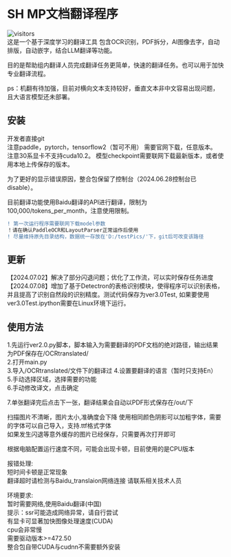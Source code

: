 # SH MP文档翻译程序
![visitors](https://visitor-badge.glitch.me/badge?page_id=jtl1207.comic-translation&left_text=访%20%20问)  
这是一个基于深度学习的翻译工具
包含OCR识别，PDF拆分，AI图像去字，自动排版，自动嵌字，结合LLM翻译等功能。

目的是帮助组内翻译人员完成翻译任务更简单，快速的翻译任务。也可以用于加快专业翻译流程。

ps：机翻有待加强，目前对横向文本支持较好，垂直文本非中文容易出现问题，且大语言模型还未部署。
## 安装
开发者直接git  
注意paddle，pytorch，tensorflow2（暂可不用） 需要官网下载，任意版本。    
注意30系显卡不支持cuda10.2。
模型checkpoint需要联网下载最新版本，或者使用本地上传保存的版本。

为了更好的显示错误原因，整合包保留了控制台（2024.06.28控制台已disable）。 

目前翻译功能使用Baidu翻译的API进行翻译，限制为100,000/tokens_per_month，注意使用限制。

```diff
! 第一次运行程序需要联网下载model参数
！请在确认PaddleOCR和LayoutParser正常运作后使用  
! 尽量维持原先目录结构，数据统一存放在'D:/testPics/'下，git后可改变该路径
```  

## 更新
【2024.07.02】解决了部分闪退问题；优化了工作流，可以实时保存任务进度
【2024.07.08】增加了基于Detectron的表格识别模块，使得程序可以识别表格，并且提高了识别自然段的识别精度。测试代码保存为ver3.0Test,
如果要使用ver3.0Test.ipython需要在Linux环境下运行。


## 使用方法
1.先运行ver2.0.py脚本，脚本输入为需要翻译的PDF文档的绝对路径，输出结果为PDF保存在/OCRtranslated/  
2.打开main.py  
3.导入/OCRtranslated/文件下的翻译过 
4.设置要翻译的语言（暂时只支持En）  
5.手动选择区域，选择需要的功能  
6.手动修改译文，点击确定

7.单张翻译完后点击下一张，翻译结果会自动以PDF形式保存在/out/下
  
扫描图片不清晰，图片太小,准确度会下降
使用相同颜色阴影可以加粗字体，需要的字体可以自己导入，支持.ttf格式字体  
如果发生闪退等意外缓存的图片已经保存，只需要再次打开即可  

根据电脑配置运行速度不同，可能会出现卡顿，目前使用的是CPU版本  
  
报错处理:  
短时间卡顿是正常现象  
翻译超时请检测与Baidu_translaion网络连接
请联系相关技术人员  
  
环境要求:  
暂时需要网络,使用Baidu翻译(中国)  
提示：ssr可能造成网络异常，请自行尝试  
有显卡可显著加快图像处理速度(CUDA)  
cpu会非常慢  
需要驱动版本>=472.50  
整合包自带CUDA与cudnn不需要额外安装  

